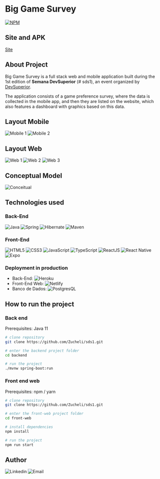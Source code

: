 # Big Game Survey
[![NPM](https://img.shields.io/npm/l/react)](https://github.com/Zucheli/sds1/blob/master/LICENSE) 

## Site and APK
[Site](https://sds1-zucheli.netlify.app)

## About Project
Big Game Survey is a full stack web and mobile application built during the 1st edition of **Semana DevSuperior** (# sds1), an event organized by [DevSuperior](https://devsuperior.com).

The application consists of a game preference survey, where the data is collected in the mobile app, and then they are listed on the website, which also features a dashboard with graphics based on this data. 

## Layout Mobile
![Mobile 1](https://github.com/Zucheli/sds1/blob/master/assets/mobile-tela-inicial.jpeg) ![Mobile 2](https://github.com/Zucheli/sds1/blob/master/assets/mobile-tela-registros.jpeg)

## Layout Web
![Web 1](https://github.com/Zucheli/sds1/blob/master/assets/web-tela-inicial.png)
![Web 2](https://github.com/Zucheli/sds1/blob/master/assets/web-tela-registros-v2.png)
![Web 3](https://github.com/Zucheli/sds1/blob/master/assets/web-tela-tabelas.png)

## Conceptual Model
![Conceitual](https://github.com/Zucheli/sds1/blob/master/assets/conceitual.png)

## Technologies used
### Back-End
![Java](https://img.shields.io/badge/Java-ED8B00?style=for-the-badge&logo=java&logoColor=white)
![Spring](https://img.shields.io/badge/Spring-6DB33F?style=for-the-badge&logo=spring&logoColor=white)
![Hibernate](https://img.shields.io/badge/Hibernate-666666?style=for-the-badge&logo=Hibernate&logoColor=white)
![Maven](https://img.shields.io/badge/Maven-EA1D2C?style=for-the-badge&logo=Apache-Maven&logoColor=white)

### Front-End
![HTML5](https://img.shields.io/badge/HTML5-E34F26?style=for-the-badge&logo=html5&logoColor=white)
![CSS3](https://img.shields.io/badge/CSS3-1572B6?style=for-the-badge&logo=css3&logoColor=white)
![JavaScript](https://img.shields.io/badge/JavaScript-323330?style=for-the-badge&logo=javascript&logoColor=F7DF1E)
![TypeScript](https://img.shields.io/badge/TypeScript-007ACC?style=for-the-badge&logo=typescript&logoColor=white)
![ReactJS](https://img.shields.io/badge/React-20232A?style=for-the-badge&logo=react&logoColor=61DAFB)
![React Native](https://img.shields.io/badge/React_Native-20232A?style=for-the-badge&logo=react&logoColor=61DAFB)
![Expo](https://img.shields.io/badge/Expo-000000?style=for-the-badge&logo=Expo&logoColor=white)

### Deployment in production
- Back-End: ![Heroku](https://img.shields.io/badge/Heroku-430098?style=for-the-badge&logo=heroku&logoColor=white)
- Front-End Web: ![Netlify](https://img.shields.io/badge/Netlify-00C7B7?style=for-the-badge&logo=netlify&logoColor=white)
- Banco de Dados: ![PostgresQL](https://img.shields.io/badge/PostgreSQL-316192?style=for-the-badge&logo=postgresql&logoColor=white)

## How to run the project
### Back end
Prerequisites: Java 11

```bash
# clone repository
git clone https://github.com/Zucheli/sds1.git

# enter the backend project folder
cd backend

# run the project
./mvnw spring-boot:run
```

### Front end web
Prerequisites: npm / yarn

```bash
# clone repository
git clone https://github.com/Zucheli/sds1.git

# enter the front-web project folder
cd front-web

# install dependencies
npm install

# run the project
npm run start
```

## Author
![Linkedin](https://img.shields.io/badge/Mateus_Zucheli-0077B5?style=for-the-badge&logo=linkedin&logoColor=white)
![Email](https://img.shields.io/badge/mateuszucheli@hotmail.com-0078D4?style=for-the-badge&logo=microsoft-outlook&logoColor=white)
